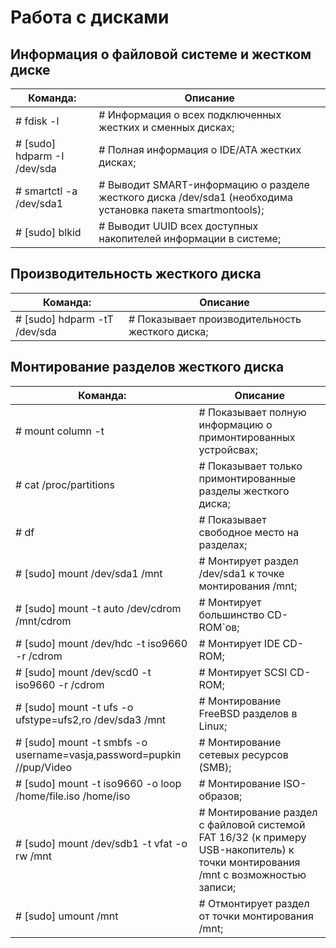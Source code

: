 # Работа с дисками

## Информация о файловой системе и жестком диске

| Команда: | Описание |
|---|---|
| # fdisk -l | # Информация о всех подключенных жестких и сменных дисках; |
| # [sudo] hdparm -I /dev/sda | # Полная информация о IDE/ATA жестких дисках; |
| # smartctl -a /dev/sda1 | # Выводит SMART-информацию о разделе жесткого диска /dev/sda1 (необходима установка пакета smartmontools); |
| # [sudo] blkid | # Выводит UUID всех доступных накопителей информации в системе; |

## Производительность жесткого диска

| Команда: | Описание |
|---|---|
|# [sudo] hdparm -tT /dev/sda | # Показывает производительность жесткого диска; |

## Монтирование разделов жесткого диска

| Команда: | Описание |
|---|---|
| # mount column -t | # Показывает полную информацию о примонтированных устройсвах; |
| # cat /proc/partitions | # Показывает только примонтированные разделы жесткого диска; |
| # df | # Показывает свободное место на разделах; |
| # [sudo] mount /dev/sda1 /mnt | # Монтирует раздел /dev/sda1 к точке монтирования /mnt; |
| # [sudo] mount -t auto /dev/cdrom /mnt/cdrom | # Монтирует большинство CD-ROM\`ов; |
| # [sudo] mount /dev/hdc -t iso9660 -r /cdrom | # Монтирует IDE CD-ROM; |
| # [sudo] mount /dev/scd0 -t iso9660 -r /cdrom | # Монтирует SCSI CD-ROM; |
| # [sudo] mount -t ufs -o ufstype=ufs2,ro /dev/sda3 /mnt | # Монтирование FreeBSD разделов в Linux; |
| # [sudo] mount -t smbfs -o username=vasja,password=pupkin //pup/Video | # Монтирование сетевых ресурсов (SMB); |
| # [sudo] mount -t iso9660 -o loop /home/file.iso /home/iso | # Монтирование ISO-образов; |
| # [sudo] mount /dev/sdb1 -t vfat -o rw /mnt | # Монтирование раздел с файловой системой FAT 16/32 (к примеру USB-накопитель) к точки монтирования /mnt с возможностью записи; |
| # [sudo] umount /mnt | # Отмонтирует раздел от точки монтирования /mnt; |